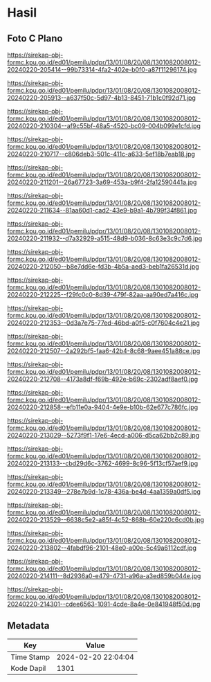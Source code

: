 # Hasil

## Foto C Plano

https://sirekap-obj-formc.kpu.go.id/ed01/pemilu/pdpr/13/01/08/20/08/1301082008012-20240220-205414--99b73314-4fa2-402e-b0f0-a87f11296174.jpg

https://sirekap-obj-formc.kpu.go.id/ed01/pemilu/pdpr/13/01/08/20/08/1301082008012-20240220-205913--a637f50c-5d97-4b13-8451-71b1c0f92d71.jpg

https://sirekap-obj-formc.kpu.go.id/ed01/pemilu/pdpr/13/01/08/20/08/1301082008012-20240220-210304--af9c55bf-48a5-4520-bc09-004b099e1cfd.jpg

https://sirekap-obj-formc.kpu.go.id/ed01/pemilu/pdpr/13/01/08/20/08/1301082008012-20240220-210717--c806deb3-501c-411c-a633-5ef18b7eab18.jpg

https://sirekap-obj-formc.kpu.go.id/ed01/pemilu/pdpr/13/01/08/20/08/1301082008012-20240220-211201--26a67723-3a69-453a-b9f4-2fa12590441a.jpg

https://sirekap-obj-formc.kpu.go.id/ed01/pemilu/pdpr/13/01/08/20/08/1301082008012-20240220-211634--81aa60d1-cad2-43e9-b9a1-4b799f34f861.jpg

https://sirekap-obj-formc.kpu.go.id/ed01/pemilu/pdpr/13/01/08/20/08/1301082008012-20240220-211932--d7a32929-a515-48d9-b036-8c63e3c9c7d6.jpg

https://sirekap-obj-formc.kpu.go.id/ed01/pemilu/pdpr/13/01/08/20/08/1301082008012-20240220-212050--b8e7dd6e-fd3b-4b5a-aed3-beb1fa26531d.jpg

https://sirekap-obj-formc.kpu.go.id/ed01/pemilu/pdpr/13/01/08/20/08/1301082008012-20240220-212225--f29fc0c0-8d39-479f-82aa-aa90ed7a416c.jpg

https://sirekap-obj-formc.kpu.go.id/ed01/pemilu/pdpr/13/01/08/20/08/1301082008012-20240220-212353--0d3a7e75-77ed-46bd-a0f5-c0f7604c4e21.jpg

https://sirekap-obj-formc.kpu.go.id/ed01/pemilu/pdpr/13/01/08/20/08/1301082008012-20240220-212507--2a292bf5-faa6-42b4-8c68-9aee451a88ce.jpg

https://sirekap-obj-formc.kpu.go.id/ed01/pemilu/pdpr/13/01/08/20/08/1301082008012-20240220-212708--4173a8df-f69b-492e-b69c-2302adf8aef0.jpg

https://sirekap-obj-formc.kpu.go.id/ed01/pemilu/pdpr/13/01/08/20/08/1301082008012-20240220-212858--efb11e0a-9404-4e9e-b10b-62e677c786fc.jpg

https://sirekap-obj-formc.kpu.go.id/ed01/pemilu/pdpr/13/01/08/20/08/1301082008012-20240220-213029--5273f9f1-17e6-4ecd-a006-d5ca62bb2c89.jpg

https://sirekap-obj-formc.kpu.go.id/ed01/pemilu/pdpr/13/01/08/20/08/1301082008012-20240220-213133--cbd29d6c-3762-4699-8c96-5f13cf57aef9.jpg

https://sirekap-obj-formc.kpu.go.id/ed01/pemilu/pdpr/13/01/08/20/08/1301082008012-20240220-213349--278e7b9d-1c78-436a-be4d-4aa1359a0df5.jpg

https://sirekap-obj-formc.kpu.go.id/ed01/pemilu/pdpr/13/01/08/20/08/1301082008012-20240220-213529--6638c5e2-a85f-4c52-868b-60e220c6cd0b.jpg

https://sirekap-obj-formc.kpu.go.id/ed01/pemilu/pdpr/13/01/08/20/08/1301082008012-20240220-213802--4fabdf96-2101-48e0-a00e-5c49a6112cdf.jpg

https://sirekap-obj-formc.kpu.go.id/ed01/pemilu/pdpr/13/01/08/20/08/1301082008012-20240220-214111--8d2936a0-e479-4731-a96a-a3ed859b044e.jpg

https://sirekap-obj-formc.kpu.go.id/ed01/pemilu/pdpr/13/01/08/20/08/1301082008012-20240220-214301--cdee6563-1091-4cde-8a4e-0e841948f50d.jpg


## Metadata

| Key        | Value               |
| ---------- | ------------------- |
| Time Stamp | 2024-02-20 22:04:04 |
| Kode Dapil | 1301                |



